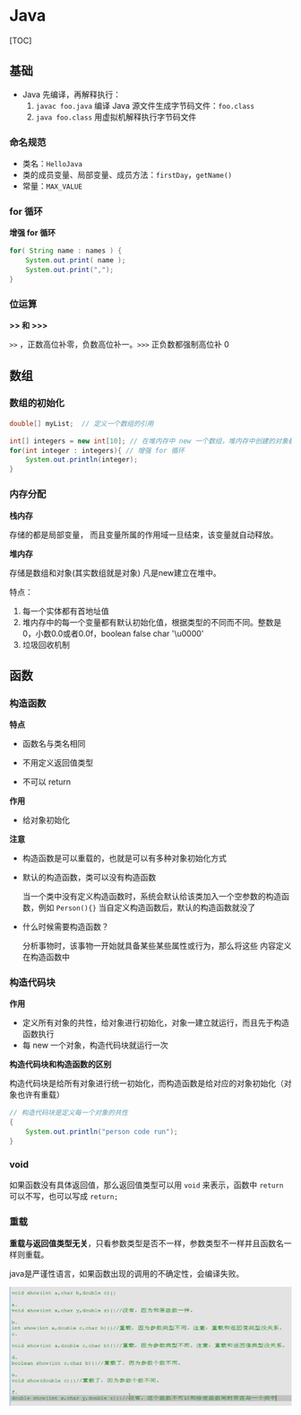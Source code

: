 # Java

[TOC]

## 基础

* Java 先编译，再解释执行：
  1. `javac foo.java` 编译 Java 源文件生成字节码文件：`foo.class`
  2. `java foo.class` 用虚拟机解释执行字节码文件

### 命名规范

* 类名：`HelloJava`
* 类的成员变量、局部变量、成员方法：`firstDay`，`getName()`
* 常量：`MAX_VALUE`

### for 循环

**增强 for 循环**

```java
for( String name : names ) {
	System.out.print( name );
	System.out.print(",");
}
```

### 位运算

**>> 和 >>>**

`>>` ，正数高位补零，负数高位补一。`>>>` 正负数都强制高位补 0

## 数组

### 数组的初始化

```java
double[] myList;  // 定义一个数组的引用
```

```java
int[] integers = new int[10]; // 在堆内存中 new 一个数组，堆内存中创建的对象都有默认值
for(int integer : integers){ // 增强 for 循环
    System.out.println(integer);
}
```



### 内存分配

**栈内存**

存储的都是局部变量， 而且变量所属的作用域一旦结束，该变量就自动释放。  

**堆内存**

存储是数组和对象(其实数组就是对象) 凡是new建立在堆中。

特点：

1. 每一个实体都有首地址值
2. 堆内存中的每一个变量都有默认初始化值，根据类型的不同而不同。整数是0，小数0.0或者0.0f，boolean false char '\u0000'
3. 垃圾回收机制

## 函数

### 构造函数

**特点**

* 函数名与类名相同

* 不用定义返回值类型

* 不可以 return

**作用**

* 给对象初始化

**注意**

* 构造函数是可以重载的，也就是可以有多种对象初始化方式

* 默认的构造函数，类可以没有构造函数

  当一个类中没有定义构造函数时，系统会默认给该类加入一个空参数的构造函数，例如 `Person(){}` 当自定义构造函数后，默认的构造函数就没了

* 什么时候需要构造函数？

  分析事物时，该事物一开始就具备某些某些属性或行为，那么将这些 内容定义在构造函数中

### 构造代码块

**作用**

* 定义所有对象的共性，给对象进行初始化，对象一建立就运行，而且先于构造函数执行
* 每 new 一个对象，构造代码块就运行一次

**构造代码块和构造函数的区别**

构造代码块是给所有对象进行统一初始化，而构造函数是给对应的对象初始化（对象也许有重载）

```java
// 构造代码块是定义每一个对象的共性
{
    System.out.println("person code run");
}
```







### void

如果函数没有具体返回值，那么返回值类型可以用 `void` 来表示，函数中 `return` 可以不写，也可以写成 `return;`

### 重载

**重载与返回值类型无关**，只看参数类型是否不一样，参数类型不一样并且函数名一样则重载。

java是严谨性语言，如果函数出现的调用的不确定性，会编译失败。

<img align='left' src="assets/clip_image001.png" alt="重载" style="zoom:90%;" />

